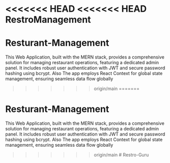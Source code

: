 <<<<<<< HEAD
<<<<<<< HEAD
RestroManagement
=======
# Resturant-Management
This Web Application, built with the MERN stack, provides a comprehensive solution for managing restaurant operations, featuring a dedicated admin panel. It includes robust user authentication with JWT and secure password hashing using bcrypt. Also The app employs React Context for global state management, ensuring seamless data flow globally 
>>>>>>> origin/main
=======
# Resturant-Management
This Web Application, built with the MERN stack, provides a comprehensive solution for managing restaurant operations, featuring a dedicated admin panel. It includes robust user authentication with JWT and secure password hashing using bcrypt. Also The app employs React Context for global state management, ensuring seamless data flow globally 
>>>>>>> origin/main
#   R e s t r o - G u r u  
 
